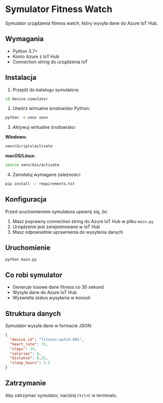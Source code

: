 # Symulator Fitness Watch

Symulator urządzenia fitness watch, który wysyła dane do Azure IoT Hub.

## Wymagania

- Python 3.7+
- Konto Azure z IoT Hub
- Connection string do urządzenia IoT

## Instalacja

1. Przejdź do katalogu symulatora:

```bash
cd device-simulator
```

2. Utwórz wirtualne środowisko Python:

```bash
python -m venv venv
```

3. Aktywuj wirtualne środowisko:

**Windows:**

```bash
venv\Scripts\activate
```

**macOS/Linux:**

```bash
source venv/bin/activate
```

4. Zainstaluj wymagane zależności:

```bash
pip install -r requirements.txt
```

## Konfiguracja

Przed uruchomieniem symulatora upewnij się, że:

1. Masz poprawny connection string do Azure IoT Hub w pliku `main.py`
2. Urządzenie jest zarejestrowane w IoT Hub
3. Masz odpowiednie uprawnienia do wysyłania danych

## Uruchomienie

```bash
python main.py
```

## Co robi symulator

- Generuje losowe dane fitness co 30 sekund
- Wysyła dane do Azure IoT Hub
- Wyświetla status wysyłania w konsoli

## Struktura danych

Symulator wysyła dane w formacie JSON:

```json
{
  "device_id": "fitness-watch-001",
  "heart_rate": 75,
  "steps": 15,
  "calories": 8,
  "distance": 0.25,
  "sleep_hours": 1.5
}
```

## Zatrzymanie

Aby zatrzymać symulator, naciśnij `Ctrl+C` w terminalu.

